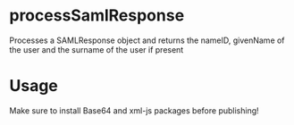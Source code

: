 # processSamlResponse

Processes a SAMLResponse object and returns the nameID, givenName of the user and the surname of the user if present

# Usage

Make sure to install Base64 and xml-js packages before publishing!
